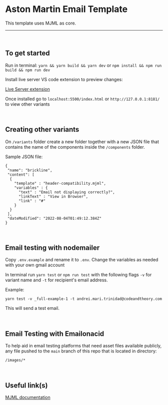 

# Aston Martin Email Template

This template uses MJML as core.

---
<br/>

## To get started

Run in terminal: ```yarn && yarn build && yarn dev``` or ```npm install && npm run build && npm run dev```

Install live server VS code extension to preview changes:

[Live Server extension](https://marketplace.visualstudio.com/items?itemName=ritwickdey.LiveServer)

Once installed go to `localhost:5500/index.html` or `http://127.0.0.1:8181/` to view other variants

<br/>

## Creating other variants

On `/variants` folder create a new folder together with a new JSON file that contains the name of the components inside the `/components` folder.

Sample JSON file:

```
{
 "name": "brickline",
 "content": [
  {
    "template" : "header-compatibility.mjml",
    "variables" : {
      "text" : "Email not displaying correctly?",
      "linkText" : "View in Browser",
      "link" : "#"
    }
  }
 ],
 "dateModified": "2022-08-04T01:49:12.384Z"
}
```

<br/>

## Email testing with nodemailer

Copy `.env.example` and rename it to `.env`. Change the variables as needed with your own gmail account

In terminal run
`yarn test` or `npm run test`
with the following flags `-v` for variant name and `-t` for recipient's email address.

Example:

```
yarn test -v _full-example-1 -t andrei.mari.trinidad@codeandtheory.com
```

This will send a test email.

<br/>

## Email Testing with Emailonacid

To help aid in email testing platforms that need asset files available publicly, any file pushed to the `main` branch of this repo that is located in directory:

`/images/*`

<br/>

## Useful link(s)

[MJML documentation](https://documentation.mjml.io/)
